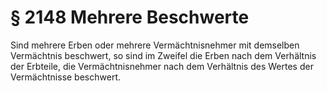 # § 2148 Mehrere Beschwerte
Sind mehrere Erben oder mehrere Vermächtnisnehmer mit demselben Vermächtnis beschwert, so sind im Zweifel die Erben nach dem Verhältnis der Erbteile, die Vermächtnisnehmer nach dem Verhältnis des Wertes der Vermächtnisse beschwert.